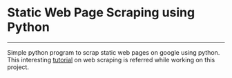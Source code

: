# Static Web Page Scraping using Python

---

Simple python program to scrap static web pages on google using python. 
This interesting [tutorial](https://towardsdatascience.com/image-scraping-with-python-a96feda8af2d) on web scraping is referred while working on this project.
